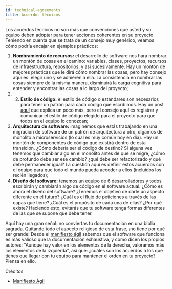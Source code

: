 ```yaml
---
id: technical-agreements
title: Acuerdos técnicos
---
```


Los acuerdos técnicos no son más que convenciones que usted y su equipo deben adoptar para tener acciones coherentes en su proyecto. Teniendo en cuenta que se trata de un consejo muy genérico, veamos cómo podría encajar en ejemplos prácticos:

1. **Nombramiento de recursos:** el desarrollo de software nos hará nombrar un montón de cosas en el camino: variables, clases, proyectos, recursos de infraestructura, repositorios, y así sucesivamente. Hay un montón de mejores prácticas que le dirá cómo nombrar las cosas, pero hay consejo aquí es: elegir uno y se adhieren a ella. La consistencia en nombrar las cosas siempre de la misma manera, disminuirá la carga cognitiva para entender y encontrar las cosas a lo largo del proyecto;
2. 2. **Estilo de código:** el estilo de código o estándares son necesarios para tener un patrón para cada código que escribimos. Hay un post [aquí](code-style.md) que explica un poco más, pero el consejo aquí es registrar y comunicar el estilo de código elegido para el proyecto para que todos en el equipo lo conozcan;
3. **Arquitectura de software:** imaginemos que estás trabajando en una migración de software de un patrón de arquitectura a otro, digamos de monolito a microservicios (lo cual es muy común hoy en día). Hay un montón de componentes de código que existirá dentro de esta transición. ¿Cómo debería ser el código de destino? Si alguna vez tenemos que cambiar algo en el monolito antes de que se migre, ¿cómo de profundo debe ser ese cambio? ¿qué debe ser refactorizado y qué debe permanecer igual? La cuestión aquí es definir estos acuerdos con el equipo para que todo el mundo pueda acceder a ellos (incluidos los recién llegados);
4. **Diseño del software:** tenemos un equipo de 6 desarrolladores y todos escribirán y cambiarán algo de código en el software actual. ¿Cómo es ahora el diseño del software? ¿Tenemos el objetivo de darle un aspecto diferente en el futuro? ¿Cuál es el flujo de peticiones a través de las capas que tiene? ¿Cuál es el propósito de cada una de ellas? ¿Por qué existe? Haciendo esto, evitarás que tu software tenga formas diferentes de las que se supone que debe tener.

Aquí hay una gran señal: no conviertas tu documentación en una biblia sagrada. Quitando todo el aspecto religioso de esta frase, ¡no tiene por qué ser grande! Desde el [manifiesto ágil](https://agilemanifesto.org/) sabemos que el software que funciona es más valioso que la documentación exhaustiva, y como dicen los propios autores: "Aunque hay valor en los elementos de la derecha, valoramos más los elementos de la izquierda", así que: ¿cuáles son los acuerdos a los que tienes que llegar con tu equipo para mantener el orden en tu proyecto? Piensa en ello.

Créditos
- [Manifiesto Ágil](https://agilemanifesto.org/)
